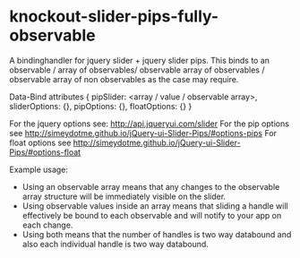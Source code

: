 # knockout-slider-pips-fully-observable
A bindinghandler for jquery slider + jquery slider pips. This binds to an observable / array of observables/ observable array of observables / observable array of non observables as the case may require.

Data-Bind attributes { pipSlider: <array / value / observable array>, sliderOptions: {<jquery slider options>}, pipOptions: {<tick and pip options>}, floatOptions: {<label and float options>}  }

For the jquery options see:
http://api.jqueryui.com/slider
For the pip options see
http://simeydotme.github.io/jQuery-ui-Slider-Pips/#options-pips
For float options see
http://simeydotme.github.io/jQuery-ui-Slider-Pips/#options-float

Example usage:

<div id="pipSlider" class="pips" style="width:100%;" data-bind="pipSlider: segments, sliderOptions: { step: 0.05, max: 30, create: segmentsCreate, slide: segmentSlide }, pipOptions:{ step: 2, first: 'pip', last: 'pip', formatLabel: function(v){ return '$'+v.toFixed(0); } }, floatOptions: { formatLabel: function(v){ return '$'+v.toFixed(2); } }"></div>

- Using an observable array means that any changes to the observable array structure will be immediately visible on the slider.
- Using observable values inside an array means that sliding a handle will effectively be bound to each observable and will       notify to your app on each change.
- Using both means that the number of handles is two way databound and also each individual handle is two way databound.

